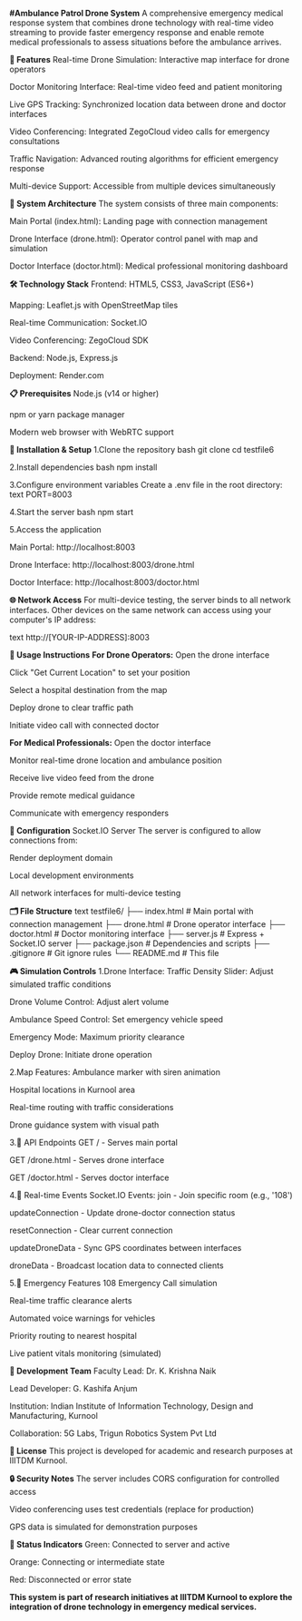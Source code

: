 **#Ambulance Patrol Drone System**
A comprehensive emergency medical response system that combines drone technology with real-time video streaming to provide faster emergency response and enable remote medical professionals to assess situations before the ambulance arrives.

**🚀 Features**
Real-time Drone Simulation: Interactive map interface for drone operators

Doctor Monitoring Interface: Real-time video feed and patient monitoring

Live GPS Tracking: Synchronized location data between drone and doctor interfaces

Video Conferencing: Integrated ZegoCloud video calls for emergency consultations

Traffic Navigation: Advanced routing algorithms for efficient emergency response

Multi-device Support: Accessible from multiple devices simultaneously

**🏥 System Architecture**
The system consists of three main components:

Main Portal (index.html): Landing page with connection management

Drone Interface (drone.html): Operator control panel with map and simulation

Doctor Interface (doctor.html): Medical professional monitoring dashboard

**🛠️ Technology Stack**
Frontend: HTML5, CSS3, JavaScript (ES6+)

Mapping: Leaflet.js with OpenStreetMap tiles

Real-time Communication: Socket.IO

Video Conferencing: ZegoCloud SDK

Backend: Node.js, Express.js

Deployment: Render.com

**📋 Prerequisites**
Node.js (v14 or higher)

npm or yarn package manager

Modern web browser with WebRTC support

**🚀 Installation & Setup**
1.Clone the repository
bash
git clone <repository-url>
cd testfile6

2.Install dependencies
bash
npm install

3.Configure environment variables
Create a .env file in the root directory:
text
PORT=8003

4.Start the server
bash
npm start

5.Access the application

Main Portal: http://localhost:8003

Drone Interface: http://localhost:8003/drone.html

Doctor Interface: http://localhost:8003/doctor.html

**🌐 Network Access**
For multi-device testing, the server binds to all network interfaces. Other devices on the same network can access using your computer's IP address:

text
http://[YOUR-IP-ADDRESS]:8003

  **📱 Usage Instructions**
**For Drone Operators:**
Open the drone interface

Click "Get Current Location" to set your position

Select a hospital destination from the map

Deploy drone to clear traffic path

Initiate video call with connected doctor

**For Medical Professionals:**
Open the doctor interface

Monitor real-time drone location and ambulance position

Receive live video feed from the drone

Provide remote medical guidance

Communicate with emergency responders

**🔧 Configuration**
Socket.IO Server
The server is configured to allow connections from:

Render deployment domain

Local development environments

All network interfaces for multi-device testing

**🗂️ File Structure**
text
testfile6/
├── index.html          # Main portal with connection management
├── drone.html          # Drone operator interface
├── doctor.html         # Doctor monitoring interface
├── server.js           # Express + Socket.IO server
├── package.json        # Dependencies and scripts
├── .gitignore         # Git ignore rules
└── README.md          # This file

**🎮 Simulation Controls**
1.Drone Interface:
Traffic Density Slider: Adjust simulated traffic conditions

Drone Volume Control: Adjust alert volume

Ambulance Speed Control: Set emergency vehicle speed

Emergency Mode: Maximum priority clearance

Deploy Drone: Initiate drone operation

2.Map Features:
Ambulance marker with siren animation

Hospital locations in Kurnool area

Real-time routing with traffic considerations

Drone guidance system with visual path

3.🔌 API Endpoints
GET / - Serves main portal

GET /drone.html - Serves drone interface

GET /doctor.html - Serves doctor interface

4.📡 Real-time Events
Socket.IO Events:
join - Join specific room (e.g., '108')

updateConnection - Update drone-doctor connection status

resetConnection - Clear current connection

updateDroneData - Sync GPS coordinates between interfaces

droneData - Broadcast location data to connected clients

5.🚨 Emergency Features
108 Emergency Call simulation

Real-time traffic clearance alerts

Automated voice warnings for vehicles

Priority routing to nearest hospital

Live patient vitals monitoring (simulated)

**👥 Development Team**
Faculty Lead: Dr. K. Krishna Naik

Lead Developer: G. Kashifa Anjum

Institution: Indian Institute of Information Technology, Design and Manufacturing, Kurnool

Collaboration: 5G Labs, Trigun Robotics System Pvt Ltd

**📄 License**
This project is developed for academic and research purposes at IIITDM Kurnool.

**🔒 Security Notes**
The server includes CORS configuration for controlled access

Video conferencing uses test credentials (replace for production)

GPS data is simulated for demonstration purposes

**🚦 Status Indicators**
Green: Connected to server and active

Orange: Connecting or intermediate state

Red: Disconnected or error state

**This system is part of research initiatives at IIITDM Kurnool to explore the integration of drone technology in emergency medical services.**
